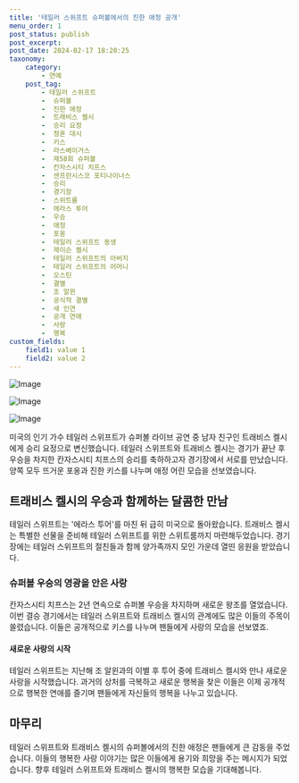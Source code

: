 ```yaml
---
title: '테일러 스위프트 슈퍼볼에서의 진한 애정 공개'
menu_order: 1
post_status: publish
post_excerpt: 
post_date: 2024-02-17 18:20:25
taxonomy:
    category:
        - 연예
    post_tag:
        - 테일러 스위프트
        -  슈퍼볼
        -  진한 애정
        -  트래비스 켈시
        -  승리 요정
        -  청혼 대시
        -  키스
        -  라스베이거스
        -  제58회 슈퍼볼
        -  칸자스시티 치프스
        -  샌프란시스코 포티나이너스
        -  승리
        -  경기장
        -  스위트룸
        -  에라스 투어
        -  우승
        -  애정
        -  포옹
        -  테일러 스위프트 동생
        -  제이슨 켈시
        -  테일러 스위프트의 아버지
        -  테일러 스위프트의 어머니
        -  오스틴
        -  결별
        -  조 알윈
        -  공식적 결별
        -  새 인연
        -  공개 연애
        -  사랑
        -  행복
custom_fields:
    field1: value 1
    field2: value 2
---
```


![Image](https://ssl.pstatic.net/mimgnews/image/109/2024/02/12/0005016662_001_20240212143702769.jpg?type=w540)

![Image](https://mimgnews.pstatic.net/image/109/2024/02/12/0005016662_002_20240212143702787.jpg?type=w540)

![Image](https://ssl.pstatic.net/mimgnews/image/109/2024/02/12/0005016662_003_20240212143702795.jpg?type=w540)

미국의 인기 가수 테일러 스위프트가 슈퍼볼 라이브 공연 중 남자 친구인 트래비스 켈시에게 승리 요정으로 변신했습니다. 테일러 스위프트와 트래비스 켈시는 경기가 끝난 후 우승을 차지한 칸자스시티 치프스의 승리를 축하하고자 경기장에서 서로를 만났습니다. 양쪽 모두 뜨거운 포옹과 진한 키스를 나누며 애정 어린 모습을 선보였습니다.
## 트래비스 켈시의 우승과 함께하는 달콤한 만남
테일러 스위프트는 '에라스 투어'를 마친 뒤 급히 미국으로 돌아왔습니다. 트래비스 켈시는 특별한 선물을 준비해 테일러 스위프트를 위한 스위트룸까지 마련해두었습니다. 경기장에는 테일러 스위프트의 절친들과 함께 양가족까지 모인 가운데 열띤 응원을 받았습니다.
### 슈퍼볼 우승의 영광을 안은 사랑
칸자스시티 치프스는 2년 연속으로 슈퍼볼 우승을 차지하며 새로운 왕조를 열었습니다. 이번 결승 경기에서는 테일러 스위프트와 트래비스 켈시의 관계에도 많은 이들의 주목이 쏠렸습니다. 이들은 공개적으로 키스를 나누며 팬들에게 사랑의 모습을 선보였죠.
#### 새로운 사랑의 시작
테일러 스위프트는 지난해 조 알윈과의 이별 후 투어 중에 트래비스 켈시와 만나 새로운 사랑을 시작했습니다. 과거의 상처를 극복하고 새로운 행복을 찾은 이들은 이제 공개적으로 행복한 연애를 즐기며 팬들에게 자신들의 행복을 나누고 있습니다.
## 마무리
테일러 스위프트와 트래비스 켈시의 슈퍼볼에서의 진한 애정은 팬들에게 큰 감동을 주었습니다. 이들의 행복한 사랑 이야기는 많은 이들에게 용기와 희망을 주는 메시지가 되었습니다. 향후 테일러 스위프트와 트래비스 켈시의 행복한 모습을 기대해봅니다.
